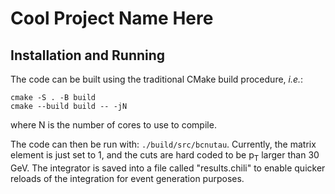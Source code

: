 # Cool Project Name Here

## Installation and Running

The code can be built using the traditional CMake build procedure, _i.e._:
```
cmake -S . -B build
cmake --build build -- -jN
```
where N is the number of cores to use to compile.

The code can then be run with: `./build/src/bcnutau`. Currently, the matrix element is just set to 1,
and the cuts are hard coded to be p<sub>T</sub> larger than 30 GeV. The integrator is saved into a file
called "results.chili" to enable quicker reloads of the integration for event generation purposes.
